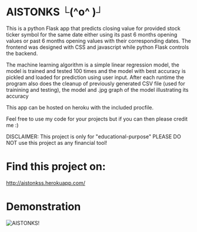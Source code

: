 # AISTONKS └(^o^ )┘
This is a python Flask app that predicts closing value for provided stock ticker symbol 
for the same date either using its past 6 months opening values or past 6 months opening values 
with their corresponding dates. The frontend was designed with CSS and javascript while python Flask controls the backend.

The machine learning algorithm is a simple linear regression model, the model is trained and tested 100 times and the model 
with best accuracy is pickled and loaded for prediction using user input. After each runtime the program also does
the cleanup of previously generated CSV file (used for trainining and testing), the model and .jpg graph of the model illustrating its accuracy

This app can be hosted on heroku with the included procfile.

Feel free to use my code for your projects but if you can then please credit me :)

DISCLAIMER: This project is only for "educational-purpose" PLEASE DO NOT use this project as any financial tool!

# Find this  project on:
http://aistonkss.herokuapp.com/

# Demonstration
![AISTONKS!](https://user-images.githubusercontent.com/93630550/148630690-3ccb68b0-91af-4225-9da9-6105fabd27a3.gif)
